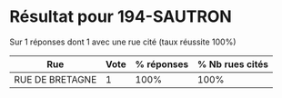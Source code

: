 # Résultat pour 194-SAUTRON

Sur 1 réponses dont 1 avec une rue cité (taux réussite 100%)

| Rue | Vote | % réponses | % Nb rues cités|
|-----|------|------------|----------------|
| RUE DE BRETAGNE | 1 | 100% | 100%|
